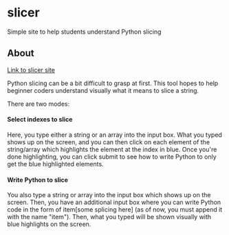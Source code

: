 # slicer
Simple site to help students understand Python slicing

## About
[Link to slicer site](http://slicer-hmccsstudio.pythonanywhere.com/)

Python slicing can be a bit difficult to grasp at first. This tool hopes to help beginner coders understand visually what it means to slice a string.

There are two modes:

#### Select indexes to slice
Here, you type either a string or an array into the input box. What you typed shows up on the screen, and you can then click on each element of the string/array which highlights the element at the index in blue. Once you're done highlighting, you can click submit to see how to write Python to only get the blue highlighted elements.

#### Write Python to slice
You also type a string or array into the input box which shows up on the screen. Then, you have an additional input box where you can write Python code in the form of item[some splicing here] (as of now, you must append it with the name "item"). Then, what you typed will be shown visually with blue highlights on the screen.
